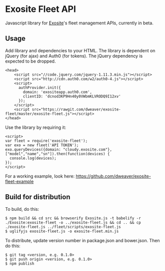 # Exosite Fleet API

Javascript library for [Exosite](http://exosite.com)'s fleet management APIs, currently in beta.

## Usage

Add library and dependencies to your HTML. The library is dependent on jQuery (for ajax) and Auth0 (for tokens). The jQuery dependency is expected to be dropped.

```
<head>
    <script src="//code.jquery.com/jquery-1.11.3.min.js"></script>
    <script src="http://cdn.auth0.com/w2/auth0-4.js"></script>
    <script>
      authProvider.init({
        domain: 'exositeapp.auth0.com',
        clientID: 'dcnod3KP9Hn40y0VWbmKLVRODQ9I12xv'
      });
    </script>
    <script src="https://rawgit.com/dweaver/exosite-fleet/master/exosite-fleet.js"></script>
</head>
```

Use the library by requiring it:

```
<script>
var fleet = require('exosite-fleet');
var exo = new fleet('API TOKEN');
exo.queryDevices({domain: "cloudy.exosite.com"}, ["model","name","sn"]).then(function(devices) {
  console.log(devices);
});
</script>
```

For a working example, look here: https://github.com/dweaver/exosite-fleet-example


## Build for distribution

To build, do this:

```
$ npm build && cd src && browserify Exosite.js -t babelify -r ./Exosite:exosite-fleet -o ../exosite-fleet.js && cd .. && cp ./exosite-fleet.js ../fleet/scripts/exosite-fleet.js
$ uglifyjs exosite-fleet.js -o exosite-fleet.min.js
```

To distribute, update version number in package.json and bower.json. Then do this:

```
$ git tag <version, e.g. 0.1.0>
$ git push origin <version, e.g. 0.1.0>
$ npm publish
```
